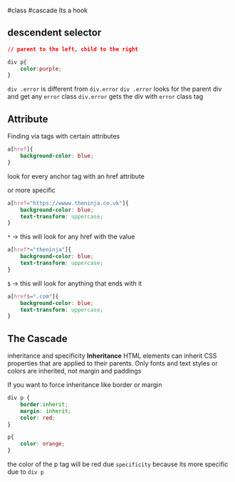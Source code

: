 #class #cascade
Its a hook 

## descendent selector
```css
// parent to the left, child to the right

div p{
	color:purple;
}
```
`div .error` is different from `div.error`
`div .error` looks for the parent div and get any `error` class 
`div.error` gets the div with `error` class tag

## Attribute
Finding via tags with certain attributes
```css
a[href]{
	background-color: blue;
}
```

look for every anchor tag with an href attribute

or more specific
```css
a[href="https://wwww.theninja.co.uk"]{
	background-color: blue;
	text-transform: uppercase;
}
```

`*`  -> this will look for any href with the value

```css
a[href*="theninja"]{
	background-color: blue;
	text-transform: uppercase;
}
```

`$` -> this will look for anything that ends with it
```css
a[href$=".com"]{
	background-color: blue;
	text-transform: uppercase;
}
```

## The Cascade
inheritance and specificity
**Inheritance**
HTML elements can inherit CSS properties that are applied to their parents. Only fonts and text styles or colors are inherited, not margin and paddings


If you want to force inheritance like border or margin
```css
div p {
	border:inherit;
	margin: inherit;
	color: red;
}

p{
	color: orange;
}
```
the color of the p tag will be red due `specificity` because its more specific due to `div p` 